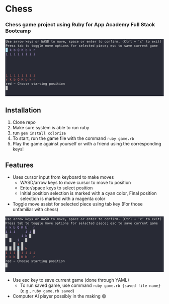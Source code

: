 # Chess
### Chess game project using Ruby for App Academy Full Stack Bootcamp
<img src="images/Starting Board.png" width="600">

## Installation
1. Clone repo
2. Make sure system is able to run ruby
3. run `gem install colorize`
4. To start, run the game file with the command `ruby game.rb`
5. Play the game against yourself or with a friend using the corresponding keys!

## Features
- Uses cursor input from keyboard to make moves
  - WASD/arrow keys to move cursor to move to position
  - Enter/space keys to select position
  - Initial position selection is marked with a cyan color, Final position selection is marked with a magenta color
- Toggle move assist for selected piece using tab key (For those unfamiliar with chess)
 <p align="center">
  <img src="images/Toggle Move Assist.png" width="600">
 </p>

- Use esc key to save current game (done through YAML)
  - To run saved game, use command `ruby game.rb {saved file name}` (e.g., `ruby game.rb saved`)
- Computer AI player possibly in the making 😄
